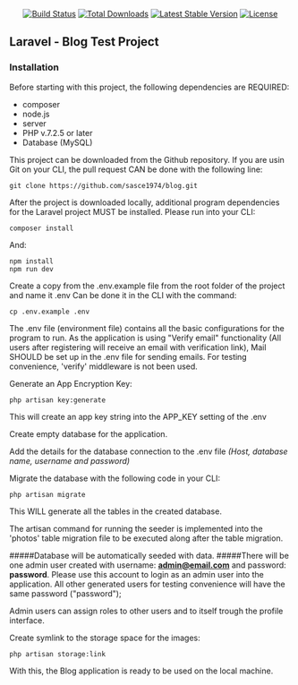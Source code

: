 
<p align="center">
<a href="https://travis-ci.org/laravel/framework"><img src="https://travis-ci.org/laravel/framework.svg" alt="Build Status"></a>
<a href="https://packagist.org/packages/laravel/framework"><img src="https://poser.pugx.org/laravel/framework/d/total.svg" alt="Total Downloads"></a>
<a href="https://packagist.org/packages/laravel/framework"><img src="https://poser.pugx.org/laravel/framework/v/stable.svg" alt="Latest Stable Version"></a>
<a href="https://packagist.org/packages/laravel/framework"><img src="https://poser.pugx.org/laravel/framework/license.svg" alt="License"></a>
</p>

##  Laravel - Blog Test Project

<h3>Installation</h2>

Before starting with this project, the following dependencies are REQUIRED:
<ul>
    <li>composer</li>
    <li>node.js</li>
    <li>server</li>
    <li>PHP v.7.2.5 or later</li>
    <li>Database (MySQL)</li>
</ul>
This project can be downloaded from the Github repository. If you are usin Git on your CLI, the pull request CAN be done with the following line:

	git clone https://github.com/sasce1974/blog.git

After the project is downloaded locally, additional program dependencies for the Laravel project MUST be installed. Please run into your CLI:

	composer install

And:

	npm install 
	npm run dev

Create a copy from the .env.example file from the root folder of the project and name it .env
Can be done it in the CLI with the command:

	cp .env.example .env

The .env file (environment file) contains all the basic configurations for the program to run. 
As the application is using "Verify email" functionality (All users after registering will receive 
an email with verification link), Mail SHOULD be set up in the .env file for sending emails. For testing 
convenience, 'verify' middleware is not been used.

Generate an App Encryption Key:

	php artisan key:generate

This will create an app key string into the APP_KEY setting of the .env

Create empty database for the application.

Add the details for the database connection to the .env file <i>(Host, database name, username and password)</i>

Migrate the database with the following code in your CLI:

	php artisan migrate

This WILL generate all the tables in the created database.

The artisan command for running the seeder is implemented into
the 'photos' table migration file to be executed along after the 
table migration.

#####Database will be automatically seeded with data.
#####There will be one admin user created 
with username: <b>admin@email.com</b> and password: 
<b>password</b>. 
Please use this account to login as an admin user
into the application. All other generated users for
testing convenience will have the same password 
("password"); 


Admin users can assign roles to other users and to itself trough the profile interface.

Create symlink to the storage space for the images:
    
    php artisan storage:link

With this, the Blog application is ready to be used on the local machine.
